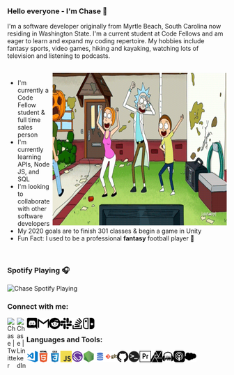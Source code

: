 ### Hello everyone - I'm Chase 👋

I'm a software developer originally from Myrtle Beach, South Carolina now residing in Washington State. I'm a current student at Code Fellows and am eager to learn and expand my coding repertoire. My hobbies include fantasy sports, video games, hiking and kayaking, watching lots of television and listening to podcasts.

<br>

<img align="right" width="400" height="350" src="images/IMG_0680.GIF">

- I'm currently a Code Fellow student & full time sales person
- I'm currently learning APIs, Node JS, and SQL
- I'm looking to collaborate with other software developers
- My 2020 goals are to finish 301 classes & begin a game in Unity
- Fun Fact: I used to be a professional **fantasy** football player 🏈

<br>

### Spotify Playing 🎧
<img src="https://spotify-git-master.chasemcfaddin.vercel.app/api/spotify" alt="Chase Spotify Playing" width="350" />
<!-- (https://open.spotify.com/user/chasemcfaddin) -->

<br>

### Connect with me:

[<img align="left" alt="Chase | Twitter" width="22px" src="https://cdn.jsdelivr.net/npm/simple-icons@v3/icons/twitter.svg" />][twitter]
[<img align="left" alt="Chase | LinkedIn" width="22px" src="https://cdn.jsdelivr.net/npm/simple-icons@v3/icons/linkedin.svg" />][linkedin]
[<img align="left" alt="Discord" width="26px" src="images/discord.svg">][discord]
[<img align="left" alt="Gmail" width="26px" src="images/gmail.svg">][gmail]
[<img align="left" alt="Reddit" width="26px" src="images/reddit.svg">][reddit]
[<img align="left" alt="Slack" width="26px" src="images/slack.svg">][slack]
[<img align="left" alt="Stack Overflow" width="26px" src="images/stackoverflow.svg">][stackoverflow]
[<img align="left" alt="Switch" width="26px" src="images/nintendoswitch.svg">][switch]



<br>

### Languages and Tools:

[<img align="left" alt="Visual Studio Code" width="26px" src="https://raw.githubusercontent.com/github/explore/80688e429a7d4ef2fca1e82350fe8e3517d3494d/topics/visual-studio-code/visual-studio-code.png" />][github]
[<img align="left" alt="HTML5" width="26px" src="https://raw.githubusercontent.com/github/explore/80688e429a7d4ef2fca1e82350fe8e3517d3494d/topics/html/html.png" />][github]
[<img align="left" alt="CSS3" width="26px" src="https://raw.githubusercontent.com/github/explore/80688e429a7d4ef2fca1e82350fe8e3517d3494d/topics/css/css.png" />][github]
[<img align="left" alt="JavaScript" width="26px" src="https://raw.githubusercontent.com/github/explore/80688e429a7d4ef2fca1e82350fe8e3517d3494d/topics/javascript/javascript.png" />][github]
[<img align="left" alt="Gatsby" width="26px" src="https://raw.githubusercontent.com/github/explore/e94815998e4e0713912fed477a1f346ec04c3da2/topics/gatsby/gatsby.png" />][github]
[<img align="left" alt="Node.js" width="26px" src="https://raw.githubusercontent.com/github/explore/80688e429a7d4ef2fca1e82350fe8e3517d3494d/topics/nodejs/nodejs.png" />][github]
[<img align="left" alt="SQL" width="26px" src="https://raw.githubusercontent.com/github/explore/80688e429a7d4ef2fca1e82350fe8e3517d3494d/topics/sql/sql.png" />][github]
[<img align="left" alt="Git" width="26px" src="https://raw.githubusercontent.com/github/explore/80688e429a7d4ef2fca1e82350fe8e3517d3494d/topics/git/git.png" />][github]
[<img align="left" alt="GitHub" width="26px" src="https://raw.githubusercontent.com/github/explore/78df643247d429f6cc873026c0622819ad797942/topics/github/github.png" />][github]
[<img align="left" alt="Terminal" width="26px" src="https://raw.githubusercontent.com/github/explore/80688e429a7d4ef2fca1e82350fe8e3517d3494d/topics/terminal/terminal.png" />][github]
[<img align="left" alt="Adobe Premiere Pro" width="26px" src="images/adobepremierepro.svg">][github]
[<img align="left" alt="Affinity" width="26px" src="images/affinityphoto.svg">][github]
[<img align="left" alt="Audacity" width="26px" src="images/audacity.svg">][github]
[<img align="left" alt="Podcasts" width="26px" src="images/applepodcasts.svg">][github]
[<img align="left" alt="Salesforce" width="26px" src="images/salesforce.svg">][github]


<!-- <details>
  <summary>:zap: Github Stats</summary>

  <img align="left" src="https://github-readme-stats-git-master.chasemcfaddin.vercel.app/api?username=chasemcfaddin_icons=true&hide_border=true" />

</details> -->

[twitter]: https://twitter.com/McfaddinChase
[linkedin]: https://www.linkedin.com/in/chase-mcfaddin-62a8a548/
[github]: https://github.com/ChaseMcFaddin
[discord]: https://discord.com/
[gmail]: http://gmail.com/
[reddit]: https://www.reddit.com/
[slack]: https://slack.com/
[stackoverflow]: https://stackoverflow.com/
[switch]: https://accounts.nintendo.com/
<!-- [reddit]:  -->




